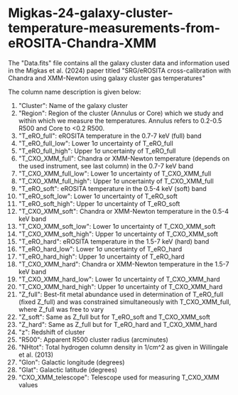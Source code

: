 # Migkas-24-galaxy-cluster-temperature-measurements-from-eROSITA-Chandra-XMM
The "Data.fits" file contains all the galaxy cluster data and information used in the Migkas et al. (2024) paper titled "SRG/eROSITA cross-calibration with Chandra and XMM-Newton using galaxy cluster gas temperatures"

The column name description is given below:

1) "Cluster": Name of the galaxy cluster
2) "Region": Region of the cluster (Annulus or Core) which we study and within which we measure the temperatures. Annulus refers to 0.2-0.5 R500 and Core to <0.2 R500.
3) "T_eRO_full": eROSITA temperature in the 0.7-7 keV (full) band
4) "T_eRO_full_low": Lower 1σ uncertainty of T_eRO_full
5) "T_eRO_full_high": Upper 1σ uncertainty of T_eRO_full
6) "T_CXO_XMM_full": Chandra or XMM-Newton temperature (depends on the used instrument, see last column) in the 0.7-7 keV band
7) "T_CXO_XMM_full_low": Lower 1σ uncertainty of T_CXO_XMM_full
8) "T_CXO_XMM_full_high": Upper 1σ uncertainty of T_CXO_XMM_full
9) "T_eRO_soft": eROSITA temperature in the 0.5-4 keV (soft) band
10) "T_eRO_soft_low": Lower 1σ uncertainty of T_eRO_soft
11) "T_eRO_soft_high": Upper 1σ uncertainty of T_eRO_soft
12) "T_CXO_XMM_soft": Chandra or XMM-Newton temperature in the 0.5-4 keV band
13) "T_CXO_XMM_soft_low": Lower 1σ uncertainty of T_CXO_XMM_soft
14) "T_CXO_XMM_soft_high": Upper 1σ uncertainty of T_CXO_XMM_soft
15) "T_eRO_hard": eROSITA temperature in the 1.5-7 keV (hard) band
16) "T_eRO_hard_low": Lower 1σ uncertainty of T_eRO_hard
17) "T_eRO_hard_high": Upper 1σ uncertainty of T_eRO_hard
18) "T_CXO_XMM_hard": Chandra or XMM-Newton temperature in the 1.5-7 keV band
19) "T_CXO_XMM_hard_low": Lower 1σ uncertainty of T_CXO_XMM_hard
20) "T_CXO_XMM_hard_high": Upper 1σ uncertainty of T_CXO_XMM_hard
21) "Z_full": Best-fit metal abundance used in determination of T_eRO_full (fixed Z_full) and was constrained simultaneously with T_CXO_XMM_full, where Z_full was free to vary
22) "Z_soft": Same as Z_full but for T_eRO_soft and T_CXO_XMM_soft
23) "Z_hard": Same as Z_full but for T_eRO_hard and T_CXO_XMM_hard
24) "z": Redshift of cluster
25) "R500": Apparent R500 cluster radius (arcminutes)
26) "NHtot": Total hydrogen column density in 1/cm^2 as given in Willingale et al. (2013)
27) "Glon": Galactic longitude (degrees)
28) "Glat": Galactic latitude (degrees)
29) "CXO_XMM_telescope": Telescope used for measuring T_CXO_XMM values
